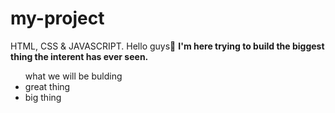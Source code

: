 # my-project
HTML, CSS &amp; JAVASCRIPT. 
Hello guys🤙 
<strong>I'm here trying to build the biggest thing the interent has ever seen.</strong>
<ul>what we will be bulding
  <li>great thing</li>
  <li>big thing</li>
</ul>
